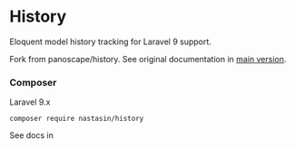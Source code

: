 # History

Eloquent model history tracking for Laravel 9 support.

Fork from panoscape/history.
See original documentation in [main version](https://github.com/seancheung/history).


### Composer

Laravel 9.x

```shell
composer require nastasin/history
```

See docs in 

